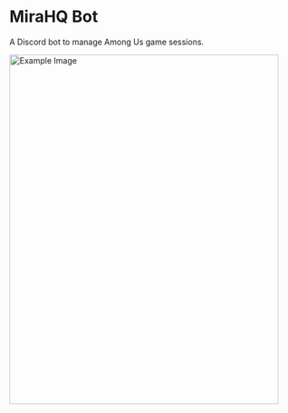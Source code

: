# MiraHQ Bot
A Discord bot to manage Among Us game sessions.

<img src="https://cdn.discordapp.com/attachments/770126608677601292/770638366625497088/image0.png" alt="Example Image" width="475" height="616">
